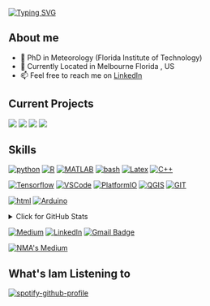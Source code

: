 [![Typing SVG](https://readme-typing-svg.demolab.com?font=Fira+Code&pause=1000&color=C8B56D&random=false&width=435&lines=Nirmal+Mathew+Alex;🔭+Atmospheric+Sciences+(PhD);Python+developer)](https://git.io/typing-svg)

## About me 

- 🔭 PhD in Meteorology (Florida Institute of Technology)
- 🏫 Currently Located in Melbourne Florida , US
- 📫 Feel free to reach me on <a href="https://www.linkedin.com/in/nirmal-mathew-alex-013095141" target="_blank">LinkedIn</a>


## Current Projects 

[![](https://img.shields.io/badge/MJO_propagation_in_the_Maritime_Continent-blue)]() [![](https://img.shields.io/badge/ANN_based_Hurricane_intensity_prediction-grey)](https://github.com/nmathewa/tropcyc)
![](https://img.shields.io/badge/Wind_Energy_Toolkit_development-red)
![](https://img.shields.io/badge/Wxchallenge_dashboard-red)


## Skills
[![python](https://img.shields.io/badge/python-★★★-lightgrey?labelColor=3776AB&logo=Python&style=for-the-badge&logoColor=white)](https://www.python.org/)
[![R](https://img.shields.io/badge/R-★☆☆-lightgrey?labelColor=276DC3&logo=R&style=for-the-badge&logoColor=white)](https://www.r-project.org/)
[![MATLAB](https://img.shields.io/badge/MATLAB-★★☆-lightgrey?labelColor=e86e05&logo=matlb&style=for-the-badge&logoColor=white)](https://www.mathworks.com)
[![bash](https://img.shields.io/badge/bash-★★★-lightgrey?labelColor=4EAA25&logo=GNU-Bash&style=for-the-badge&logoColor=white)](https://en.wikipedia.org/wiki/Bash_(Unix_shell))
[![Latex](https://img.shields.io/badge/Latex-★★☆-lightgrey?labelColor=008080&logo=LaTeX&style=for-the-badge&logoColor=white)](https://www.latex-project.org/)
[![C++](https://img.shields.io/badge/cpp-★☆☆-lightgrey?labelColor=276DC3&logo=c++&style=for-the-badge&logoColor=white)](https://en.wikipedia.org/wiki/C%2B%2B)


[![Tensorflow](https://img.shields.io/badge/TensorFlow-★★★-lightgrey?labelColor=orange&logo=tensorflow&style=for-the-badge&logoColor=white)](https://www.tensorflow.org/)
[![VSCode](https://img.shields.io/badge/VScode-★★★-lightgrey?labelColor=blue&logo=visualstudiocode&style=for-the-badge&logoColor=white)](https://code.visualstudio.com/)
[![PlatformIO](https://img.shields.io/badge/PlatformIO-★★★-lightgrey?labelColor=e86e05&logo=platformio&style=for-the-badge&logoColor=white)](https://platformio.org/)
[![QGIS](https://img.shields.io/badge/QGIS-★★★-lightgrey?labelColor=green&logo=qgis&style=for-the-badge&logoColor=white)](https://qgis.org/en/site/)
[![GIT](https://img.shields.io/badge/git-★★★-lightgrey?labelColor=e86e05&logo=git&style=for-the-badge&logoColor=white)](https://git-scm.com/)




[![html](https://img.shields.io/badge/html-★★☆-lightgrey?labelColor=E34F26&logo=HTML5&style=for-the-badge&logoColor=white)](https://www.w3schools.com/html)
[![Arduino](https://img.shields.io/badge/Arduino-★★☆-lightgrey?labelColor=E34F26&logo=arduino&style=for-the-badge&logoColor=white)](https://www.arduino.cc/)




<details>
<summary>Click for GitHub Stats</summary>
<p align="center">
    <img alt = "GitHub Stats" src="https://streak-stats.demolab.com?user=nmathewa&theme=gruvbox-duo&hide_border=true&date_format=j%20M%5B%20Y%5D">
    <br>
    <img alt = "Top Language" src="https://github-readme-stats.vercel.app/api/top-langs/?username=nmathewa&hide=html,&hide_border=true&title_color=5391FE&text_color=555"
</p>
</details>


<a href="https://medium.com/@nmathewa" target="_blank"><img src="https://img.shields.io/badge/Medium-%230077B5.svg?&style=flat-square&logo=medium&logoColor=white" alt="Medium"></a>
<a href="https://www.linkedin.com/in/nirmal-mathew-alex-013095141/" target="_blank"><img src="https://img.shields.io/badge/LinkedIn-%230077B5.svg?&style=flat-square&logo=linkedin&logoColor=white" alt="LinkedIn"></a>
[![Gmail Badge](https://img.shields.io/badge/-Gmail-c14438?style=flat-square&logo=Gmail&logoColor=white&link=mailto:nmanirmal@gmail.com)](mailto:nmanirmal@gmail.com)


[![NMA's Medium](https://github-readme-medium.vercel.app/?username=nmathewa)](https://medium.com/@nmathewa)

## What's Iam Listening to 
[![spotify-github-profile](https://spotify-github-profile.kittinanx.com/api/view?uid=31ienbnfpgcgiwhljqjbprdtd2oa&cover_image=true&theme=default&show_offline=false&background_color=121212&interchange=false)](https://github.com/kittinan/spotify-github-profile)
